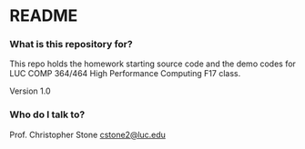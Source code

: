 # README #

### What is this repository for? ###

This repo holds the homework starting source code and the demo codes for LUC COMP 364/464 High Performance Computing F17 class.

Version 1.0


### Who do I talk to? ###

Prof. Christopher Stone
cstone2@luc.edu
